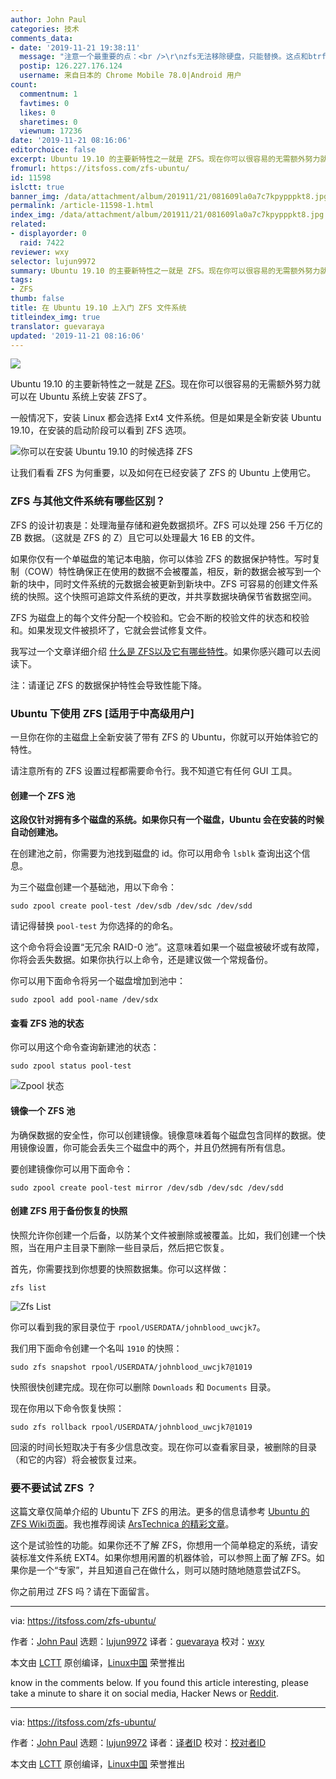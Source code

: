 ```yaml
---
author: John Paul
categories: 技术
comments_data:
- date: '2019-11-21 19:38:11'
  message: "注意一个最重要的点：<br />\r\nzfs无法移除硬盘，只能替换。这点和btrfs不同"
  postip: 126.227.176.124
  username: 来自日本的 Chrome Mobile 78.0|Android 用户
count:
  commentnum: 1
  favtimes: 0
  likes: 0
  sharetimes: 0
  viewnum: 17236
date: '2019-11-21 08:16:06'
editorchoice: false
excerpt: Ubuntu 19.10 的主要新特性之一就是 ZFS。现在你可以很容易的无需额外努力就可以在 Ubuntu 系统上安装 ZFS了。
fromurl: https://itsfoss.com/zfs-ubuntu/
id: 11598
islctt: true
banner_img: /data/attachment/album/201911/21/081609la0a7c7kpypppkt8.jpg
permalink: /article-11598-1.html
index_img: /data/attachment/album/201911/21/081609la0a7c7kpypppkt8.jpg.thumb.jpg
related:
- displayorder: 0
  raid: 7422
reviewer: wxy
selector: lujun9972
summary: Ubuntu 19.10 的主要新特性之一就是 ZFS。现在你可以很容易的无需额外努力就可以在 Ubuntu 系统上安装 ZFS了。
tags:
- ZFS
thumb: false
title: 在 Ubuntu 19.10 上入门 ZFS 文件系统
titleindex_img: true
translator: guevaraya
updated: '2019-11-21 08:16:06'
---
```


![](/data/attachment/album/201911/21/081609la0a7c7kpypppkt8.jpg)


Ubuntu 19.10 的主要新特性之一就是 [ZFS](/article-10034-1.html)。现在你可以很容易的无需额外努力就可以在 Ubuntu 系统上安装 ZFS了。


一般情况下，安装 Linux 都会选择 Ext4 文件系统。但是如果是全新安装 Ubuntu 19.10，在安装的启动阶段可以看到 ZFS 选项。


![你可以在安装 Ubuntu 19.10 的时候选择 ZFS](/data/attachment/album/201911/21/081613mzv9vj4a0v790ss0.jpg)


让我们看看 ZFS 为何重要，以及如何在已经安装了 ZFS 的 Ubuntu 上使用它。


### ZFS 与其他文件系统有哪些区别？


ZFS 的设计初衷是：处理海量存储和避免数据损坏。ZFS 可以处理 256 千万亿的 ZB 数据。（这就是 ZFS 的 Z）且它可以处理最大 16 EB 的文件。


如果你仅有一个单磁盘的笔记本电脑，你可以体验 ZFS 的数据保护特性。写时复制（COW）特性确保正在使用的数据不会被覆盖，相反，新的数据会被写到一个新的块中，同时文件系统的元数据会被更新到新块中。ZFS 可容易的创建文件系统的快照。这个快照可追踪文件系统的更改，并共享数据块确保节省数据空间。


ZFS 为磁盘上的每个文件分配一个校验和。它会不断的校验文件的状态和校验和。如果发现文件被损坏了，它就会尝试修复文件。


我写过一个文章详细介绍 [什么是 ZFS以及它有哪些特性](/article-10034-1.html)。如果你感兴趣可以去阅读下。


注：请谨记 ZFS 的数据保护特性会导致性能下降。


### Ubuntu 下使用 ZFS [适用于中高级用户]


一旦你在你的主磁盘上全新安装了带有 ZFS 的 Ubuntu，你就可以开始体验它的特性。


请注意所有的 ZFS 设置过程都需要命令行。我不知道它有任何 GUI 工具。


#### 创建一个 ZFS 池


**这段仅针对拥有多个磁盘的系统。如果你只有一个磁盘，Ubuntu 会在安装的时候自动创建池。**


在创建池之前，你需要为池找到磁盘的 id。你可以用命令 `lsblk` 查询出这个信息。


为三个磁盘创建一个基础池，用以下命令：



```
sudo zpool create pool-test /dev/sdb /dev/sdc /dev/sdd
```

请记得替换 `pool-test` 为你选择的的命名。


这个命令将会设置“无冗余 RAID-0 池”。这意味着如果一个磁盘被破坏或有故障，你将会丢失数据。如果你执行以上命令，还是建议做一个常规备份。


你可以用下面命令将另一个磁盘增加到池中：



```
sudo zpool add pool-name /dev/sdx
```

#### 查看 ZFS 池的状态


你可以用这个命令查询新建池的状态：



```
sudo zpool status pool-test
```

![Zpool 状态](/data/attachment/album/201911/21/081614bkaa04jjkjgsjxyj.png)


#### 镜像一个 ZFS 池


为确保数据的安全性，你可以创建镜像。镜像意味着每个磁盘包含同样的数据。使用镜像设置，你可能会丢失三个磁盘中的两个，并且仍然拥有所有信息。


要创建镜像你可以用下面命令：



```
sudo zpool create pool-test mirror /dev/sdb /dev/sdc /dev/sdd
```

#### 创建 ZFS 用于备份恢复的快照


快照允许你创建一个后备，以防某个文件被删除或被覆盖。比如，我们创建一个快照，当在用户主目录下删除一些目录后，然后把它恢复。


首先，你需要找到你想要的快照数据集。你可以这样做：



```
zfs list
```

![Zfs List](/data/attachment/album/201911/21/081616d4qfpf5l50fwal0a.png)


你可以看到我的家目录位于 `rpool/USERDATA/johnblood_uwcjk7`。


我们用下面命令创建一个名叫 `1910` 的快照：



```
sudo zfs snapshot rpool/USERDATA/johnblood_uwcjk7@1019
```

快照很快创建完成。现在你可以删除 `Downloads` 和 `Documents` 目录。


现在你用以下命令恢复快照：



```
sudo zfs rollback rpool/USERDATA/johnblood_uwcjk7@1019
```

回滚的时间长短取决于有多少信息改变。现在你可以查看家目录，被删除的目录（和它的内容）将会被恢复过来。


### 要不要试试 ZFS ？


这篇文章仅简单介绍的 Ubuntu下 ZFS 的用法。更多的信息请参考 [Ubuntu 的 ZFS Wiki页面](https://wiki.ubuntu.com/Kernel/Reference/ZFS)。我也推荐阅读 [ArsTechnica 的精彩文章](https://arstechnica.com/information-technology/2019/10/a-detailed-look-at-ubuntus-new-experimental-zfs-installer/)。


这个是试验性的功能。如果你还不了解 ZFS，你想用一个简单稳定的系统，请安装标准文件系统 EXT4。如果你想用闲置的机器体验，可以参照上面了解 ZFS。如果你是一个“专家”，并且知道自己在做什么，则可以随时随地随意尝试ZFS。


你之前用过 ZFS 吗？请在下面留言。




---


via: <https://itsfoss.com/zfs-ubuntu/>


作者：[John Paul](https://itsfoss.com/author/john/) 选题：[lujun9972](https://github.com/lujun9972) 译者：[guevaraya](https://github.com/guevaraya) 校对：[wxy](https://github.com/wxy)


本文由 [LCTT](https://github.com/LCTT/TranslateProject) 原创编译，[Linux中国](https://linux.cn/) 荣誉推出


know in the comments below. If you found this article interesting, please take a minute to share it on social media, Hacker News or [Reddit](https://reddit.com/r/linuxusersgroup).




---


via: <https://itsfoss.com/zfs-ubuntu/>


作者：[John Paul](https://itsfoss.com/author/john/) 选题：[lujun9972](https://github.com/lujun9972) 译者：[译者ID](https://github.com/%E8%AF%91%E8%80%85ID) 校对：[校对者ID](https://github.com/%E6%A0%A1%E5%AF%B9%E8%80%85ID)


本文由 [LCTT](https://github.com/LCTT/TranslateProject) 原创编译，[Linux中国](https://linux.cn/) 荣誉推出